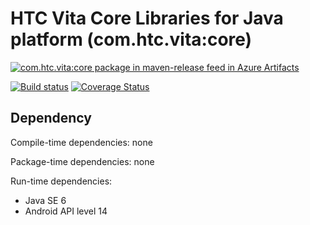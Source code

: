 # HTC Vita Core Libraries for Java platform (com.htc.vita:core)

[![com.htc.vita:core package in maven-release feed in Azure Artifacts](https://feeds.dev.azure.com/viveportsoftware/8d4fc08d-0ee5-4d3c-b470-6862ade668f5/_apis/public/Packaging/Feeds/30e83ac7-d5e0-4dbc-b8d2-7f9428de95a5/Packages/6818e38e-ae38-4beb-9270-e7ad1602470a/Badge)](https://dev.azure.com/viveportsoftware/Vita/_packaging?_a=package&feed=30e83ac7-d5e0-4dbc-b8d2-7f9428de95a5&package=6818e38e-ae38-4beb-9270-e7ad1602470a&preferRelease=true)

[![Build status](https://ci.appveyor.com/api/projects/status/uru3m7ph5k6nrkut/branch/master?svg=true)](https://ci.appveyor.com/project/kenelin/vita-core-java/branch/master) [![Coverage Status](https://coveralls.io/repos/github/ViveportSoftware/vita_core_java/badge.svg?branch=master)](https://coveralls.io/github/ViveportSoftware/vita_core_java?branch=master)

## Dependency

Compile-time dependencies: none

Package-time dependencies: none

Run-time dependencies:

* Java SE 6
* Android API level 14
